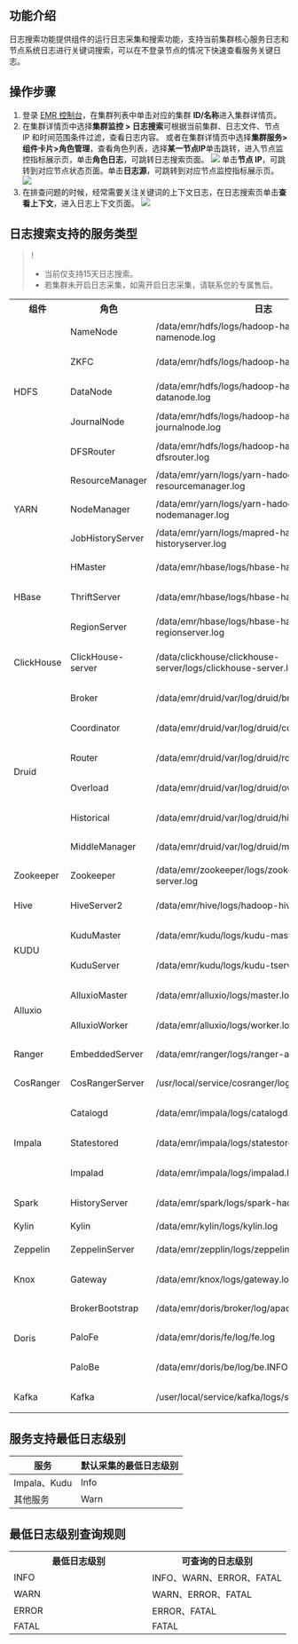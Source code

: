 ## 功能介绍
日志搜索功能提供组件的运行日志采集和搜索功能，支持当前集群核心服务日志和节点系统日志进行关键词搜索，可以在不登录节点的情况下快速查看服务关键日志。

## 操作步骤
1. 登录 [EMR 控制台](https://console.cloud.tencent.com/emr)，在集群列表中单击对应的集群 **ID/名称**进入集群详情页。
2. 在集群详情页中选择**集群监控 > 日志搜索**可根据当前集群、日志文件、节点 IP 和时间范围条件过滤，查看日志内容。
或者在集群详情页中选择**集群服务>组件卡片>角色管理**，查看角色列表，选择**某一节点IP**单击跳转，进入节点监控指标展示页，单击**角色日志**，可跳转日志搜索页面。
![](https://qcloudimg.tencent-cloud.cn/raw/e143a94176b9853251fcc520d73bdf6c.png)
单击**节点 IP**，可跳转到对应节点状态页面。单击**日志源**，可跳转到对应节点监控指标展示页。
![](https://qcloudimg.tencent-cloud.cn/raw/0862efb559eb3c206403542840308e9d.png)
3. 在排查问题的时候，经常需要关注关键词的上下文日志，在日志搜索页单击**查看上下文**，进入日志上下文页面。
![](https://qcloudimg.tencent-cloud.cn/raw/6e9e85172bf8a9cb8ce1776e7d6ebe1f.png)

## 日志搜索支持的服务类型
>!
>- 当前仅支持15天日志搜索。
>- 若集群未开启日志采集，如需开启日志采集，请联系您的专属售后。

<table>
<thread>
<tr>
<th width=15%>组件</th>
<th width=15%>角色</th>
<th width=45%>日志</th>
<th width=25%>说明</th>
</tr>
</thread>
<tr>
<td rowspan=5>HDFS</td>
<td >NameNode</td>
<td >	/data/emr/hdfs/logs/hadoop-hadoop-namenode.log</td>
<td >NameNode 的运行时日志</td>
</tr><tr>
<td >ZKFC</td>
<td >	/data/emr/hdfs/logs/hadoop-hadoop-zkfc.log</td>
<td >ZKFC 的运行时日志</td>
</tr><tr>
<td >DataNode</td>
<td >/data/emr/hdfs/logs/hadoop-hadoop-datanode.log</td>
<td >DataNode 的运行时日志</td>
</tr><tr>
<td >JournalNode</td>
<td >/data/emr/hdfs/logs/hadoop-hadoop-journalnode.log</td>
<td >JournalNode 的运行时日志</td>
</tr><tr>
<td >DFSRouter</td>
<td >/data/emr/hdfs/logs/hadoop-hadoop-dfsrouter.log</td>
<td >DFSRouter 的运行时日志</td>
</tr><tr>
<td rowspan=3>YARN</td>
<td >ResourceManager</td>
<td >	/data/emr/yarn/logs/yarn-hadoop-resourcemanager.log</td>
<td >ResourceManager 的运行时日志</td>
</tr><tr>
<td >NodeManager</td>
<td >	/data/emr/yarn/logs/yarn-hadoop-nodemanager.log</td>
<td >NodeManager 的运行时日志</td>
</tr><tr>
<td >JobHistoryServer</td>
<td >/data/emr/yarn/logs/mapred-hadoop-historyserver.log</td>
<td >JobHistoryServer 的运行时日志</td>			
</tr><tr>
<td rowspan=3>HBase</td>
<td >HMaster</td>
<td >	/data/emr/hbase/logs/hbase-hadoop-master.log</td>
<td >HMaster 的运行时日志</td>
</tr><tr>
<td >ThriftServer</td>
<td >	/data/emr/hbase/logs/hbase-hadoop-thrift.log</td>
<td >ThriftServer 的运行时日志</td>
</tr><tr>
<td >RegionServer</td>
<td >/data/emr/hbase/logs/hbase-hadoop-regionserver.log</td>
<td >RegionServer 的运行时日志</td>			
</tr><tr>
<td >ClickHouse</td>
<td >ClickHouse-server</td>
<td >/data/clickhouse/clickhouse-server/logs/clickhouse-server.log</td>
<td >ClickHouse-server 的运行时日志</td>			
</tr><tr>
<td rowspan=6>Druid</td>
<td >Broker</td>
<td >	/data/emr/druid/var/log/druid/broker.log</td>
<td >	Broker 的运行时日志</td>
</tr><tr>
<td >Coordinator</td>
<td >/data/emr/druid/var/log/druid/coordinator.log</td>
<td >Coordinator的运行时日志</td>
</tr><tr>
<td >Router</td>
<td >/data/emr/druid/var/log/druid/router.log</td>
<td >Router的 运行时日志</td>			
</tr><tr>
<td >Overload</td>
<td >	/data/emr/druid/var/log/druid/overload.log</td>
<td >Overload 的运行时日志</td>			
</tr><tr>
<td >Historical</td>
<td >/data/emr/druid/var/log/druid/historical.log</td>
<td >Historical 的运行时日志</td>			
</tr><tr>
<td >MiddleManager</td>
<td >/data/emr/druid/var/log/druid/middleManager.log	</td>
<td >MiddleManager 的运行时日志</td>			
</tr><tr>
<td >Zookeeper</td>
<td >Zookeeper</td>
<td >/data/emr/zookeeper/logs/zookeeper-root-server.log	</td>
<td >Zookeeper 的运行时日志</td>			
</tr><tr>
<td >Hive</td>
<td >HiveServer2</td>
<td >/data/emr/hive/logs/hadoop-hive</td>
<td >HiveServer2 的运行时日志</td>			
</tr><tr>
<td rowspan=2>KUDU</td>
<td >KuduMaster</td>
<td >/data/emr/kudu/logs/kudu-master.WARNING</td>
<td >KuduMaster 的运行时日志</td>			
</tr><tr>
<td >KuduServer</td>
<td >	/data/emr/kudu/logs/kudu-tserver.WARNING</td>
<td >KuduServer 的运行时日志</td>			
</tr><tr>
<td rowspan=2>Alluxio</td>
<td >AlluxioMaster</td>
<td >/data/emr/alluxio/logs/master.log</td>
<td >AlluxioMaster 的运行时日志</td>			
</tr><tr>
<td >AlluxioWorker</td>
<td >/data/emr/alluxio/logs/worker.log</td>
<td >AlluxioWorker 的运行时日志</td>			
</tr><tr>
<td >Ranger</td>
<td >EmbeddedServer</td>
<td >/data/emr/ranger/logs/ranger-admin.log</td>
<td >EmbeddedServer 的运行时日志</td>			
</tr><tr>
<td >CosRanger</td>
<td >CosRangerServer</td>
<td >/usr/local/service/cosranger/log/info.log</td>
<td >CosRanger 的运行时日志</td>			
</tr><tr>
<td rowspan=3>Impala</td>
<td >Catalogd</td>
<td >/data/emr/impala/logs/catalogd.INFO</td>
<td >Catalogd 的运行时日志</td>		
</tr><tr>
<td >Statestored</td>
<td >/data/emr/impala/logs/statestored.INFO</td>
<td >Statestored 的运行时日志</td>
</tr><tr>
<td >Impalad</td>
<td >/data/emr/impala/logs/impalad.INFO</td>
<td >Impalad 的运行时日志</td>
</tr><tr>
<td >Spark</td>
<td >HistoryServer</td>
<td >/data/emr/spark/logs/spark-hadoop.log</td>
<td >HistoryServer 的运行时日志</td>
</tr><tr>
<td >Kylin</td>
<td >Kylin</td>
<td >/data/emr/kylin/logs/kylin.log</td>
<td >Kylin 的运行时日志</td>
</tr><tr>
<td >Zeppelin</td>
<td >ZeppelinServer</td>
<td >/data/emr/zepplin/logs/zeppelin-hadoop.log</td>
<td >ZeppelinServer 的运行时日志</td>
</tr><tr>
<td >Knox</td>
<td >Gateway</td>
<td >/data/emr/knox/logs/gateway.log</td>
<td >Gateway 的运行时日志</td>
</tr><tr>
<td rowspan=3>Doris</td>
<td >BrokerBootstrap</td>
<td >	/data/emr/doris/broker/log/apache_hdfs_broker.log</td>
<td >BrokerBootstrap 的运行时日志</td>
</tr><tr>
<td >PaloFe</td>
<td >	/data/emr/doris/fe/log/fe.log</td>
<td >PaloFe 的运行时日志</td>
</tr><tr>
<td >PaloBe</td>
<td >/data/emr/doris/be/log/be.INFO</td>
<td >PaloBe 的运行时日志</td>
</tr><tr>
<td >Kafka</td>
<td >Kafka</td>
<td >/user/local/service/kafka/logs/server.log</td>
<td >Kafka 的运行时日志</td>
</tr>
</table>

## 服务支持最低日志级别

| 服务 | 默认采集的最低日志级别 | 
|---------|---------|
| Impala、Kudu| 	Info| 
| 其他服务	| Warn| 



## 最低日志级别查询规则
<table>
<thread>
<tr>
<th width=50%>最低日志级别</th>
<th width=50%>可查询的日志级别</th>
</tr>
</thread>
<tr>
<td >INFO</td>
<td >INFO、WARN、ERROR、FATAL</td>
</tr><tr>
<td >WARN</td>
<td >WARN、ERROR、FATAL</td>
</tr><tr>
<td >ERROR</td>
<td >	ERROR、FATAL</td>
</tr><tr>
<td >FATAL</td>
<td >	FATAL</td>
</tr>
</table>
